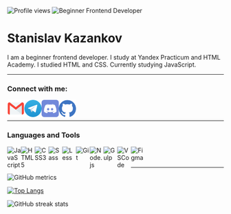 ![Profile views](https://gpvc.arturio.dev/kazankovstas)
![Beginner Frontend Developer](https://ia.wampi.ru/2022/04/07/front-end-compressor-compressor.png)

# Stanislav Kazankov

I am a beginner frontend developer. I study at Yandex Practicum and HTML Academy. I studied HTML and CSS. Currently studying JavaScript.

---

### Connect with me:

[<img align="left" src='icons/mail.svg' alt='gmail' height='40'>](mailto:kazankovstas.jb@gmail.com)
[<img align="left" src='icons/telegram.svg' alt='telegram' height='40'>](https://t.me/kazankovstanislav)
[<img align="left" src='icons/discord.svg' alt='discord' height='40'>](https://discordapp.com/users/784745746062508075/)
[<img align="left" src='icons/github.svg' alt='github' height='40'>](https://github.com/kazankovstas)

<br />
<br />

---

### Languages and Tools

<img align="left" alt="JavaScript" width="32px" src="https://cdn.jsdelivr.net/gh/devicons/devicon/icons/javascript/javascript-original.svg"/>
<img align="left" alt="HTML5" width="32px" src="https://cdn.jsdelivr.net/gh/devicons/devicon/icons/html5/html5-original.svg"/>
<img align="left" alt="CSS3" width="32px" src="https://cdn.jsdelivr.net/gh/devicons/devicon/icons/css3/css3-original.svg"/>
<img align="left" alt="Sass" width="32px" src="https://cdn.jsdelivr.net/gh/devicons/devicon/icons/sass/sass-original.svg"/>
<img align="left" alt="Less" width="32px" src="https://cdn.jsdelivr.net/gh/devicons/devicon/icons/less/less-plain-wordmark.svg"/>
<img align="left" alt="Git" width="32px" src="https://cdn.jsdelivr.net/gh/devicons/devicon/icons/git/git-plain.svg"/>
<img align="left" alt="Node.js" width="32px" src="https://cdn.jsdelivr.net/gh/devicons/devicon/icons/nodejs/nodejs-original.svg"/>
<img align="left" alt="Gulp" width="32px" src="https://cdn.jsdelivr.net/gh/devicons/devicon/icons/gulp/gulp-plain.svg"/>
<img align="left" alt="VSCode" width="32px" src="https://cdn.jsdelivr.net/gh/devicons/devicon/icons/vscode/vscode-original.svg"/>
<img align="left" alt="Figma" width="32px" src="https://cdn.jsdelivr.net/gh/devicons/devicon/icons/figma/figma-original.svg"/>

<br />
<br />

---

![GitHub metrics](https://metrics.lecoq.io/kazankovstas)

[![Top Langs](https://github-readme-stats.vercel.app/api/top-langs/?username=kazankovstas)](https://github.com/anuraghazra/github-readme-stats)

![GitHub streak stats](https://github-readme-streak-stats.herokuapp.com/?user=kazankovstas)
